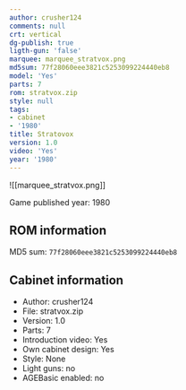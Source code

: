 ```yaml
---
author: crusher124
comments: null
crt: vertical
dg-publish: true
ligth-gun: 'false'
marquee: marquee_stratvox.png
md5sum: 77f28060eee3821c5253099224440eb8
model: 'Yes'
parts: 7
rom: stratvox.zip
style: null
tags:
- cabinet
- '1980'
title: Stratovox
version: 1.0
video: 'Yes'
year: '1980'
---
```


![[marquee_stratvox.png]]

Game published year: 1980

## ROM information

MD5 sum: `77f28060eee3821c5253099224440eb8` 

## Cabinet information

- Author: crusher124
- File: stratvox.zip
- Version: 1.0
- Parts: 7
- Introduction video: Yes
- Own cabinet design: Yes
- Style: None
- Light guns: no
- AGEBasic enabled: no

